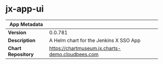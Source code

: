 # jx-app-ui

|App Metadata||
|---|---|
| **Version** | 0.0.781 |
| **Description** | A Helm chart for the Jenkins X SSO App |
| **Chart Repository** | https://chartmuseum.jx.charts-demo.cloudbees.com |
